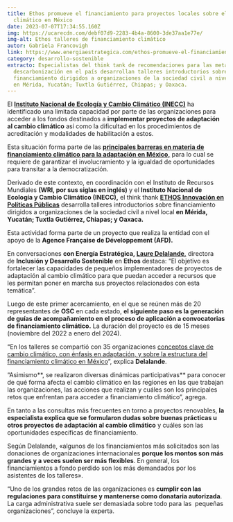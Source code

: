```yaml
---
title: Ethos promueve el financiamiento para proyectos locales sobre el cambio
  climático en México
date: 2023-07-07T17:34:55.160Z
img: https://ucarecdn.com/debf07d9-2283-4b4a-8600-3de37aa1e77e/
img-alt: Ethos talleres de financiamiento climático
autor: Gabriela Francovigh
link: https://www.energiaestrategica.com/ethos-promueve-el-financiamiento-para-proyectos-locales-sobre-el-cambio-climatico-en-mexico/
category: desarrollo-sostenible
extracto: Especialistas del think tank de recomendaciones para las metas de
  descarbonización en el país desarrollan talleres introductorios sobre
  financiamiento dirigidos a organizaciones de la sociedad civil a nivel local
  en Mérida, Yucatán; Tuxtla Gutiérrez, Chiapas; y Oaxaca.
---
```

El **[Instituto Nacional de Ecología y Cambio Climático (INECC)](https://www.gob.mx/inecc)** ha identificado una limitada capacidad por parte de las organizaciones para acceder a los fondos destinados a **implementar proyectos de adaptación al cambio climático** así como la dificultad en los procedimientos de acreditación y modalidades de habilitación a estos.

Esta situación forma parte de las **[principales barreras en materia de financiamiento climático para la adaptación en México,](https://www.energiaestrategica.com/ethos-advierte-tres-aspectos-claves-que-explican-la-crisis-energetica-en-mexico/)** para lo cual se requiere de garantizar el involucramiento y la igualdad de oportunidades para transitar a la democratización.

Derivado de este contexto, en coordinación con el Instituto de Recursos Mundiales **(WRI, por sus siglas en inglés)** y el **Instituto Nacional de Ecología y Cambio Climático (INECC),** el think thank **[ETHOS Innovación en Políticas Públicas](https://www.ethos.org.mx/)** desarrolla talleres introductorios sobre financiamiento dirigidos a organizaciones de la sociedad civil a nivel local **en Mérida, Yucatán; Tuxtla Gutiérrez, Chiapas; y Oaxaca.**

Esta actividad forma parte de un proyecto que realiza la entidad con el apoyo de la **Agence Française de Développement (AFD).**

En conversaciones **con Energía Estratégica, [Laure Delalande,](https://www.linkedin.com/in/delalande-laure-02528617/)** directora de **Inclusión y Desarrollo Sostenible** en **Ethos** destaca: “El objetivo es fortalecer las capacidades de pequeños implementadores de proyectos de adaptación al cambio climático para que puedan acceder a recursos que les permitan poner en marcha sus proyectos relacionados con esta temática”.

Luego de este primer acercamiento, en el que se reúnen más de 20 representantes de **OSC** en cada estado, **el siguiente paso es la generación de guías de acompañamiento en el proceso de aplicación a convocatorias de financiamiento climático.** La duración del proyecto es de 15 meses (noviembre del 2022 a enero del 2024).

“En los talleres se compartió con 35 organizaciones [conceptos clave de cambio climático, con énfasis en adaptación, y sobre la estructura del financiamiento climático en México](https://www.energiaestrategica.com/ethos-vislumbra-un-golpe-de-timon-en-la-politica-renovable-mexicana-tras-las-elecciones-presidenciales/)”, explica **Delalande**.

“Asimismo**, se realizaron diversas dinámicas participativas** para conocer de qué forma afecta el cambio climático en las regiones en las que trabajan las organizaciones, las acciones que realizan y cuáles son los principales retos que enfrentan para acceder a financiamiento climático”, agrega.

En tanto a las consultas más frecuentes en torno a proyectos renovables, **la especialista explica que se formularon dudas sobre buenas prácticas u otros proyectos de adaptación al cambio climático** y cuáles son las oportunidades específicas de financiamiento.

Según Delalande, «algunos de los financiamientos más solicitados son las donaciones de organizaciones internacionales **porque los montos son más grandes y a veces suelen ser más flexibles**. En general, los financiamientos a fondo perdido son los más demandados por los asistentes de los talleres».

“Uno de los grandes retos de las organizaciones es **cumplir con las regulaciones para constituirse y mantenerse como donataria autorizada**. La carga administrativa suele ser demasiada sobre todo para las  pequeñas organizaciones”, concluye la experta.